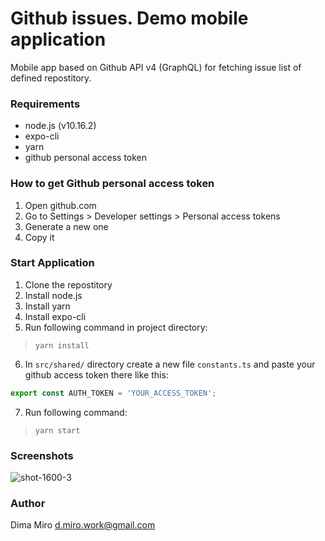 # Github issues. Demo mobile application
Mobile app based on Github API v4 (GraphQL) for fetching issue list of defined repostitory.

### Requirements
* node.js (v10.16.2)
* expo-cli
* yarn
* github personal access token

### How to get Github personal access token
1. Open github.com 
2. Go to Settings > Developer settings > Personal access tokens
3. Generate a new one
4. Copy it

### Start Application
1. Clone the repostitory
2. Install node.js
3. Install yarn
4. Install expo-cli
5. Run following command in project directory:
> `yarn install`<br/>
6. In `src/shared/` directory create a new file `constants.ts` and paste your github access token there like this:
```typescript
export const AUTH_TOKEN = 'YOUR_ACCESS_TOKEN';
```
7. Run following command:
> `yarn start`<br/>

### Screenshots
![shot-1600-3](https://user-images.githubusercontent.com/15017363/71305811-40c8d380-23d9-11ea-83a4-51a1080f31e9.png)

### Author
Dima Miro [d.miro.work@gmail.com](mailto:d.miro.work@gmail.com)

